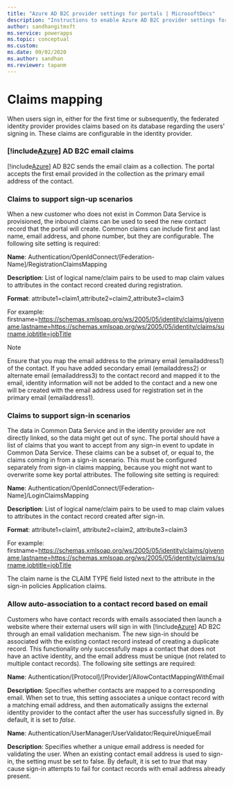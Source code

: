 ```yaml
---
title: "Azure AD B2C provider settings for portals | MicrosoftDocs"
description: "Instructions to enable Azure AD B2C provider settings for portals."
author: sandhangitmsft
ms.service: powerapps
ms.topic: conceptual
ms.custom: 
ms.date: 09/02/2020
ms.author: sandhan
ms.reviewer: tapanm
---
```



# Claims mapping

When users sign in, either for the first time or subsequently, the federated identity provider provides claims based on its database regarding the users' signing in. These claims are configurable in the identity provider.

### [!include[Azure](../../../includes/pn-azure-shortest.md)] AD B2C email claims

[!include[Azure](../../../includes/pn-azure-shortest.md)] AD B2C sends the email claim as a collection. The portal accepts the first email provided in the collection as the primary email address of the contact.

### Claims to support sign-up scenarios

When a new customer who does not exist in Common Data Service is provisioned, the inbound claims can be used to seed the new contact record that the portal will create. Common claims can include first and last name, email address, and phone number, but they are configurable. The following site setting is required:

**Name**: Authentication/OpenIdConnect/[Federation-Name]/RegistrationClaimsMapping

**Description**: List of logical name/claim pairs to be used to map claim values to attributes in the contact record created during registration.

**Format**: attribute1=claim1,attribute2=claim2,attribute3=claim3

For example:  firstname=<https://schemas.xmlsoap.org/ws/2005/05/identity/claims/givenname,lastname=https://schemas.xmlsoap.org/ws/2005/05/identity/claims/surname,jobtitle=jobTitle>

> [!NOTE]
> Ensure that you map the email address to the primary email (emailaddress1) of the contact. If you have added secondary email (emailaddress2) or alternate email (emailaddress3) to the contact record and mapped it to the email, identity information will not be added to the contact and a new one will be created with the email address used for registration set in the primary email (emailaddress1).

### Claims to support sign-in scenarios

The data in Common Data Service and in the identity provider are not directly linked, so the data might get out of sync. The portal should have a list of claims that you want to accept from any sign-in event to update in Common Data Service. These claims can be a subset of, or equal to, the claims coming in from a sign-in scenario. This must be configured separately from sign-in claims mapping, because you might not want to overwrite some key portal attributes. The following site setting is required:

**Name**: Authentication/OpenIdConnect/[Federation-Name]/LoginClaimsMapping

**Description**: List of logical name/claim pairs to be used to map claim values to attributes in the contact record created after sign-in.

**Format**: attribute1=claim1, attribute2=claim2, attribute3=claim3

For example: firstname=<https://schemas.xmlsoap.org/ws/2005/05/identity/claims/givenname,lastname=https://schemas.xmlsoap.org/ws/2005/05/identity/claims/surname,jobtitle=jobTitle> 

The claim name is the CLAIM TYPE field listed next to the attribute in the sign-in policies Application claims.

### Allow auto-association to a contact record based on email 

Customers who have contact records with emails associated then launch a website where their external users will sign in with [!include[Azure](../../../includes/pn-azure-shortest.md)] AD B2C through an email validation mechanism. The new sign-in should be associated with the existing contact record instead of creating a duplicate record. This functionality only successfully maps a contact that does not have an active identity, and the email address must be unique (not related to multiple contact records). The following site settings are required:

**Name**: Authentication/[Protocol]/[Provider]/AllowContactMappingWithEmail

**Description**: Specifies whether contacts are mapped to a corresponding email. When set to true, this setting associates a unique contact record with a matching email address, and then automatically assigns the external identity provider to the contact after the user has successfully signed in. By default, it is set to *false*.

**Name**: Authentication/UserManager/UserValidator/RequireUniqueEmail

**Description**: Specifies whether a unique email address is needed for validating the user. When an existing contact email address is used to sign-in, the setting must be set to false. By default, it is set to *true* that may cause sign-in attempts to fail for contact records with email address already present.
